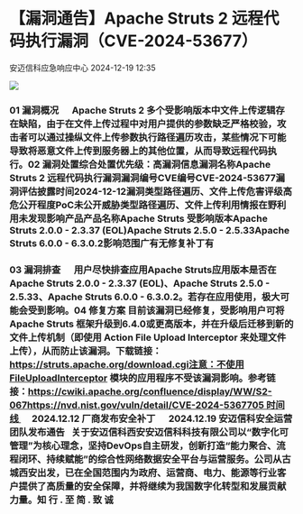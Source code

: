 #  【漏洞通告】Apache Struts 2 远程代码执行漏洞（CVE-2024-53677）   
 安迈信科应急响应中心   2024-12-19 12:35  
  
![](https://mmbiz.qpic.cn/mmbiz_png/tdibEPWdubQUgErMslSgzVibGKdSFkWPTbTgu83UTXdNYm7eOxRSmuNmOjUIxdicy73wTLufCMnbs6CAsc3uicJUcg/640?wx_fmt=png "")  
### 01 漏洞概况      Apache Struts 2 多个受影响版本中文件上传逻辑存在缺陷，由于在文件上传过程中对用户提供的参数缺乏严格校验，攻击者可以通过操纵文件上传参数执行路径遍历攻击，某些情况下可能导致将恶意文件上传到服务器上的其他位置，从而导致远程代码执行。02 漏洞处置综合处置优先级：高漏洞信息漏洞名称Apache Struts 2 远程代码执行漏洞漏洞编号CVE编号CVE-2024-53677‍‍‍‍‍‍漏洞评估披露时间2024-12-12漏洞类型路径遍历、文件上传危害评级高危公开程度PoC未公开威胁类型路径遍历、文件上传‍‍‍‍利用情报在野利用未发现‍影响产品产品名称Apache Struts ‍‍‍‍‍‍‍受影响版本Apache Struts 2.0.0 - 2.3.37 (EOL)Apache Struts 2.5.0 - 2.5.33‍Apache Struts 6.0.0 - 6.3.0.2影响范围广有无修复补丁有  
### 03 漏洞排查      用户尽快排查应用Apache Struts应用版本是否在Apache Struts 2.0.0 - 2.3.37 (EOL)、Apache Struts 2.5.0 - 2.5.33、Apache Struts 6.0.0 - 6.3.0.2。若存在应用使用，极大可能会受到影响。04 修复方案 目前该漏洞已经修复，受影响用户可将Apache Struts 框架升级到6.4.0或更高版本，并在升级后迁移到新的文件上传机制（即使用 Action File Upload Interceptor 来处理文件上传），从而防止该漏洞。下载链接：https://struts.apache.org/download.cgi‍‍‍‍‍‍‍‍‍‍‍‍‍注意：不使用FileUploadInterceptor 模块的应用程序不受该漏洞影响。参考链接：https://cwiki.apache.org/confluence/display/WW/S2-067https://nvd.nist.gov/vuln/detail/CVE-2024-5367705 时间线      2024.12.12 厂商发布安全补丁      2024.12.19 安迈信科安全运营团队发布通告   关于安迈信科西安安迈信科科技有限公司以“数字化可管理”为核心理念，坚持DevOps自主研发，创新打造“能力聚合、流程闭环、持续赋能”的综合性网络数据安全平台与运营服务。公司从古城西安出发，已在全国范围内为政府、运营商、电力、能源等行业客户提供了高质量的安全保障，并将继续为我国数字化转型和发展贡献力量。知 行 . 至 简 . 致 诚  
  
